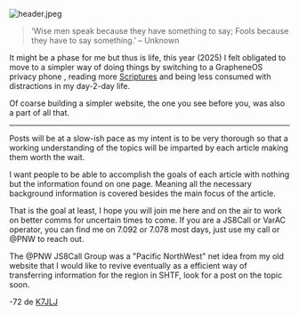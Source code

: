 ![header.jpeg](https://i.postimg.cc/Bb5KbCCG/header.jpg)

>‘Wise men speak because they have something to say; Fools because they have to say something.’ – Unknown

It might be a phase for me but thus is life,  this year (2025) I felt obligated to move to a simpler way of doing things by switching to a GrapheneOS privacy phone , reading more [Scriptures](https://www.cepher.net) and being less consumed with distractions in my day-2-day life. 

Of coarse building a simpler website, the one you see before you, was also a part of all that.

---

Posts will be at a slow-ish pace as my intent is to be very thorough so that a working understanding of the topics will be imparted by each article making them worth the wait.  

I want people to be able to accomplish the goals of each article with nothing but the information found on one page. Meaning all the necessary background information is covered besides the main focus of the article.

That is the goal at least, I hope you will join me here and on the air to work on better comms for uncertain times to come.  If you are a JS8Call or VarAC operator, you can find me on 7.092 or 7.078 most days, just use my call or @PNW to reach out.  

The @PNW JS8Call Group was a "Pacific NorthWest" net idea from my old website that I would like to revive eventually as a efficient way of transferring information for the region in SHTF, look for a post on the topic soon.

-72 de [K7JLJ](https://www.hamqth.com/K7JLJ)  


